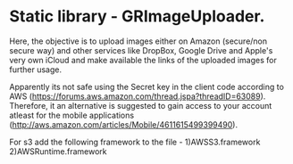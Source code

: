 # Static library - GRImageUploader.

Here, the objective is to upload images either on Amazon (secure/non secure way) and other services like DropBox, Google Drive and Apple's very own iCloud and make available the links of the uploaded images for further usage.

Apparently its not safe using the Secret key in the client code according to AWS (https://forums.aws.amazon.com/thread.jspa?threadID=63089).
Therefore, it an alternative is suggested to gain access to your account atleast for the mobile applications (http://aws.amazon.com/articles/Mobile/4611615499399490).

For s3 add the following framework to the file - 
1)AWSS3.framework
2)AWSRuntime.framework
 

 
